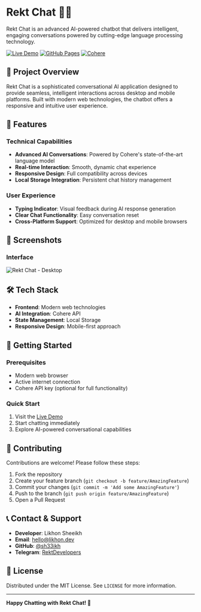 # Rekt Chat 🤖💬

Rekt Chat is an advanced AI-powered chatbot that delivers intelligent, engaging conversations powered by cutting-edge language processing technology.

[![Live Demo](https://img.shields.io/badge/Live%20Demo-Visit-brightgreen)](https://rekt-chat.vercel.app/)
[![GitHub Pages](https://img.shields.io/badge/Hosted%20on-GitHub%20Pages-blue)](https://sh33ikh.github.io/rekt-chat/)
[![Cohere](https://img.shields.io/badge/Powered%20by-Cohere%20AI-purple)](https://cohere.com/)

## 🌟 Project Overview

Rekt Chat is a sophisticated conversational AI application designed to provide seamless, intelligent interactions across desktop and mobile platforms. Built with modern web technologies, the chatbot offers a responsive and intuitive user experience.

## 🚀 Features

### Technical Capabilities
- **Advanced AI Conversations**: Powered by Cohere's state-of-the-art language model
- **Real-time Interaction**: Smooth, dynamic chat experience
- **Responsive Design**: Full compatibility across devices
- **Local Storage Integration**: Persistent chat history management

### User Experience
- **Typing Indicator**: Visual feedback during AI response generation
- **Clear Chat Functionality**: Easy conversation reset
- **Cross-Platform Support**: Optimized for desktop and mobile browsers

## 📸 Screenshots

### Interface
![Rekt Chat - Desktop](https://sh33ikh.github.io/rekt-chat/img/screenshots/desktop.png)


## 🛠️ Tech Stack

- **Frontend**: Modern web technologies
- **AI Integration**: Cohere API
- **State Management**: Local Storage
- **Responsive Design**: Mobile-first approach

## 🚦 Getting Started

### Prerequisites
- Modern web browser
- Active internet connection
- Cohere API key (optional for full functionality)

### Quick Start
1. Visit the [Live Demo](https://rekt-chat.vercel.app/)
2. Start chatting immediately
3. Explore AI-powered conversational capabilities

## 🤝 Contributing

Contributions are welcome! Please follow these steps:
1. Fork the repository
2. Create your feature branch (`git checkout -b feature/AmazingFeature`)
3. Commit your changes (`git commit -m 'Add some AmazingFeature'`)
4. Push to the branch (`git push origin feature/AmazingFeature`)
5. Open a Pull Request

## 📞 Contact & Support

- **Developer**: Likhon Sheeikh
- **Email**: hello@likhon.dev
- **GitHub**: [@sh33ikh](https://github.com/sh33ikh)
- **Telegram**: [RektDevelopers](https://t.me/RektDevelopers)

## 📄 License

Distributed under the MIT License. See `LICENSE` for more information.

---

**Happy Chatting with Rekt Chat! 🎉**
